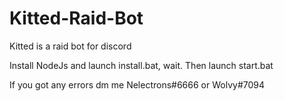 # Kitted-Raid-Bot
Kitted is a raid bot for discord

Install NodeJs and launch install.bat, wait.
Then launch start.bat 

If you got any errors dm me Nelectrons#6666 or Wolvy#7094
